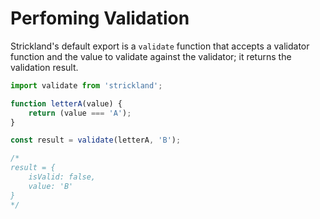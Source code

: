 # Perfoming Validation

Strickland's default export is a `validate` function that accepts a validator function and the value to validate against the validator; it returns the validation result.

``` jsx
import validate from 'strickland';

function letterA(value) {
    return (value === 'A');
}

const result = validate(letterA, 'B');

/*
result = {
    isValid: false,
    value: 'B'
}
*/
```
